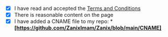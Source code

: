 - [x] I have read and accepted the [Terms and Conditions](http://js.org/terms.html)
- [x] There is reasonable content on the page
- [x] I have added a CNAME file to my repo: ***[https://github.com/ZanixImam/Zanix/blob/main/CNAME]**
